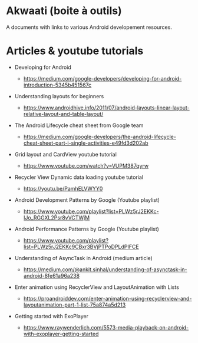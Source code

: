 # Akwaati (boite à outils)
  A documents with links to various Android developement resources.

# Articles & youtube tutorials

* Developing for Android
  - https://medium.com/google-developers/developing-for-android-introduction-5345b451567c

* Understanding layouts for beginners
  - https://www.androidhive.info/2011/07/android-layouts-linear-layout-relative-layout-and-table-layout/

* The Android Lifecycle cheat sheet from Google team

  - https://medium.com/google-developers/the-android-lifecycle-cheat-sheet-part-i-single-activities-e49fd3d202ab

* Grid layout and CardView youtube tutorial

  - https://www.youtube.com/watch?v=VUPM387qyrw

* Recycler View Dynamic data loading youtube tutorial

  - https://youtu.be/PamhELVWYY0

* Android Development Patterns by Google (Youtube playlist)

  - https://www.youtube.com/playlist?list=PLWz5rJ2EKKc-lJo_RGGXL2Psr8vVCTWjM

* Android Performance Patterns by Google (Youtube playlist)

  - https://www.youtube.com/playlist?list=PLWz5rJ2EKKc9CBxr3BVjPTPoDPLdPIFCE

* Understanding of AsyncTask in Android (medium article)

  - https://medium.com/@ankit.sinhal/understanding-of-asynctask-in-android-8fe61a96a238

* Enter animation using RecyclerView and LayoutAnimation with Lists

  - https://proandroiddev.com/enter-animation-using-recyclerview-and-layoutanimation-part-1-list-75a874a5d213
  
* Getting started with ExoPlayer
  - https://www.raywenderlich.com/5573-media-playback-on-android-with-exoplayer-getting-started
